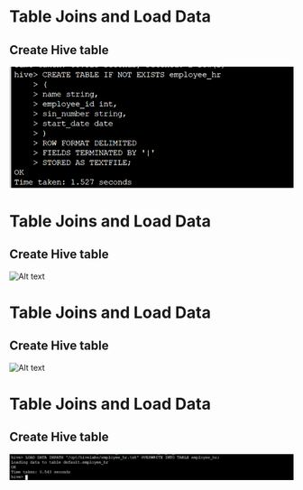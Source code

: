# Table Joins and Load Data

## Create Hive table
![Alt text](/screen_shots/demo2/Screenshot_1.png?raw=true "Simple Code on IPython Notebooks")
# Table Joins and Load Data

## Create Hive table
![Alt text](/screen_shots/demo2/Screenshot_1.1.png?raw=true "Simple Code on IPython Notebooks")

# Table Joins and Load Data

## Create Hive table
![Alt text](/screen_shots/demo2/Screenshot_1.2.png?raw=true "Simple Code on IPython Notebooks")

# Table Joins and Load Data

## Create Hive table
![Alt text](/screen_shots/demo2/Screenshot_2.png?raw=true "Simple Code on IPython Notebooks")


